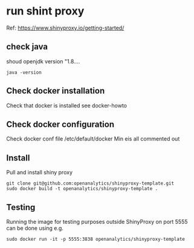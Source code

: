 # run shint proxy

Ref: https://www.shinyproxy.io/getting-started/


## check java 

shoud openjdk version "1.8....

```
java -version 
```

## Check docker installation
Check that docker is installed see docker-howto 

## Check docker configuration 
Check docker conf file /etc/default/docker
Min eis all commented out 

## Install

Pull and install shiny proxy

```
git clone git@github.com:openanalytics/shinyproxy-template.git
sudo docker build -t openanalytics/shinyproxy-template .
```

## Testing 

Running the image for testing purposes outside ShinyProxy on port 5555 can be done using e.g.

```
sudo docker run -it -p 5555:3838 openanalytics/shinyproxy-template
```


